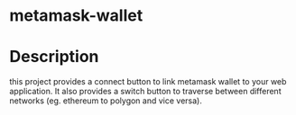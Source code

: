 # metamask-wallet

# Description
this project provides a connect button to link  metamask wallet to your web application. It also provides a switch button to traverse between different networks (eg. ethereum to polygon and vice versa).
